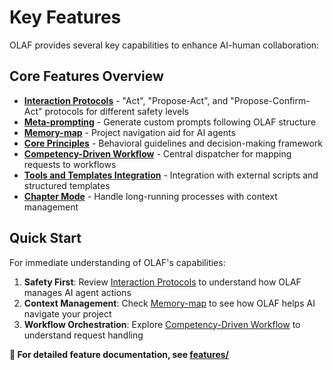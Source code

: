 # Key Features

OLAF provides several key capabilities to enhance AI-human collaboration:

## Core Features Overview

- **[Interaction Protocols](features/interaction-protocols.md)** - "Act", "Propose-Act", and "Propose-Confirm-Act" protocols for different safety levels
- **[Meta-prompting](features/meta-prompting.md)** - Generate custom prompts following OLAF structure
- **[Memory-map](features/memory-map.md)** - Project navigation aid for AI agents
- **[Core Principles](features/core-principles.md)** - Behavioral guidelines and decision-making framework
- **[Competency-Driven Workflow](features/competency-driven-workflow.md)** - Central dispatcher for mapping requests to workflows
- **[Tools and Templates Integration](features/tools-and-templates.md)** - Integration with external scripts and structured templates
- **[Chapter Mode](features/chapter-mode.md)** - Handle long-running processes with context management

## Quick Start

For immediate understanding of OLAF's capabilities:

1. **Safety First**: Review [Interaction Protocols](features/interaction-protocols.md) to understand how OLAF manages AI agent actions
2. **Context Management**: Check [Memory-map](features/memory-map.md) to see how OLAF helps AI navigate your project
3. **Workflow Orchestration**: Explore [Competency-Driven Workflow](features/competency-driven-workflow.md) to understand request handling

**📖 For detailed feature documentation, see [features/](features/)**

